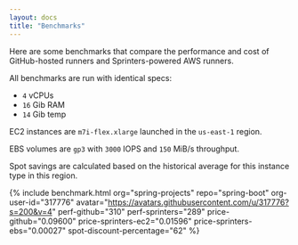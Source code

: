 ```yaml
---
layout: docs
title: "Benchmarks"
---
```


Here are some benchmarks that compare the performance and cost of GitHub-hosted runners and Sprinters-powered AWS runners.

All benchmarks are run with identical specs:
- `4` vCPUs
- `16` Gib RAM
- `14` Gib temp

EC2 instances are `m7i-flex.xlarge` launched in the `us-east-1` region.

EBS volumes are `gp3` with `3000` IOPS and `150` MiB/s throughput.

Spot savings are calculated based on the historical average for this instance type in this region.

{% include benchmark.html
    org="spring-projects" repo="spring-boot" org-user-id="317776" avatar="https://avatars.githubusercontent.com/u/317776?s=200&v=4"
    perf-github="310" perf-sprinters="289"
    price-github="0.09600"
    price-sprinters-ec2="0.01596" price-sprinters-ebs="0.00027" spot-discount-percentage="62"
%}
